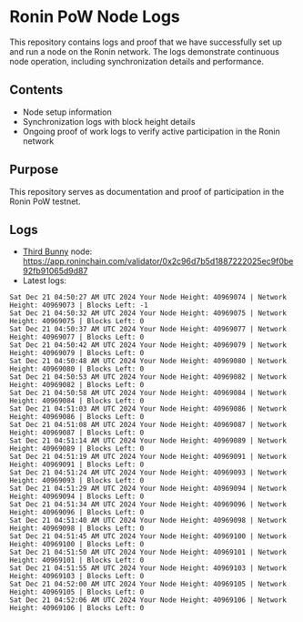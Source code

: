 # Ronin PoW Node Logs

This repository contains logs and proof that we have successfully set up and run a node on the Ronin network. The logs demonstrate continuous node operation, including synchronization details and performance.

## Contents

- Node setup information
- Synchronization logs with block height details
- Ongoing proof of work logs to verify active participation in the Ronin network

## Purpose

This repository serves as documentation and proof of participation in the Ronin PoW testnet.

## Logs

- [Third Bunny](https://thirdbunny.xyz/) node: https://app.roninchain.com/validator/0x2c96d7b5d1887222025ec9f0be92fb91065d9d87
- Latest logs:
```
Sat Dec 21 04:50:27 AM UTC 2024 Your Node Height: 40969074 | Network Height: 40969073 | Blocks Left: -1
Sat Dec 21 04:50:32 AM UTC 2024 Your Node Height: 40969075 | Network Height: 40969075 | Blocks Left: 0
Sat Dec 21 04:50:37 AM UTC 2024 Your Node Height: 40969077 | Network Height: 40969077 | Blocks Left: 0
Sat Dec 21 04:50:42 AM UTC 2024 Your Node Height: 40969079 | Network Height: 40969079 | Blocks Left: 0
Sat Dec 21 04:50:48 AM UTC 2024 Your Node Height: 40969080 | Network Height: 40969080 | Blocks Left: 0
Sat Dec 21 04:50:53 AM UTC 2024 Your Node Height: 40969082 | Network Height: 40969082 | Blocks Left: 0
Sat Dec 21 04:50:58 AM UTC 2024 Your Node Height: 40969084 | Network Height: 40969084 | Blocks Left: 0
Sat Dec 21 04:51:03 AM UTC 2024 Your Node Height: 40969086 | Network Height: 40969086 | Blocks Left: 0
Sat Dec 21 04:51:08 AM UTC 2024 Your Node Height: 40969087 | Network Height: 40969087 | Blocks Left: 0
Sat Dec 21 04:51:14 AM UTC 2024 Your Node Height: 40969089 | Network Height: 40969089 | Blocks Left: 0
Sat Dec 21 04:51:19 AM UTC 2024 Your Node Height: 40969091 | Network Height: 40969091 | Blocks Left: 0
Sat Dec 21 04:51:24 AM UTC 2024 Your Node Height: 40969093 | Network Height: 40969093 | Blocks Left: 0
Sat Dec 21 04:51:29 AM UTC 2024 Your Node Height: 40969094 | Network Height: 40969094 | Blocks Left: 0
Sat Dec 21 04:51:34 AM UTC 2024 Your Node Height: 40969096 | Network Height: 40969096 | Blocks Left: 0
Sat Dec 21 04:51:40 AM UTC 2024 Your Node Height: 40969098 | Network Height: 40969098 | Blocks Left: 0
Sat Dec 21 04:51:45 AM UTC 2024 Your Node Height: 40969100 | Network Height: 40969100 | Blocks Left: 0
Sat Dec 21 04:51:50 AM UTC 2024 Your Node Height: 40969101 | Network Height: 40969101 | Blocks Left: 0
Sat Dec 21 04:51:55 AM UTC 2024 Your Node Height: 40969103 | Network Height: 40969103 | Blocks Left: 0
Sat Dec 21 04:52:00 AM UTC 2024 Your Node Height: 40969105 | Network Height: 40969105 | Blocks Left: 0
Sat Dec 21 04:52:06 AM UTC 2024 Your Node Height: 40969106 | Network Height: 40969106 | Blocks Left: 0
```

